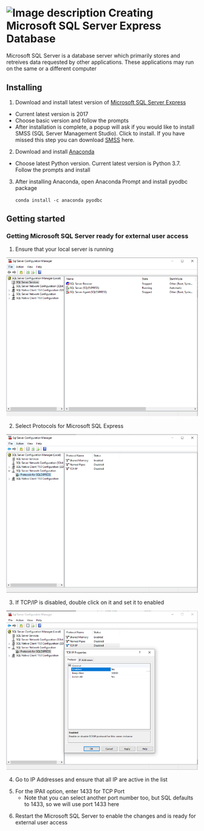 # ![Image description](https://github.com/mjkoh/Creating-Database/blob/master/Pic/HomeServer.png) Creating Microsoft SQL Server Express Database

Microsoft SQL Server is a database server which primarily stores and retreives data requested by other applications. These applications may run on the same or a different computer

## Installing

1. Download and install latest version of [Microsoft SQL Server Express](https://www.microsoft.com/en-us/sql-server/sql-server-editions-express)
* Current latest version is 2017 
* Choose basic version and follow the prompts
* After installation is complete, a popup will ask if you would like to install SMSS (SQL Server Management Studio). Click to install. If you have missed this step you can download [SMSS](https://docs.microsoft.com/en-us/sql/ssms/download-sql-server-management-studio-ssms?redirectedfrom=MSDN&view=sql-server-ver15) here.

2. Download and install [Anaconda](https://www.anaconda.com/distribution/)
* Choose latest Python version. Current latest version is Python 3.7. Follow the prompts and install

3. After installing Anaconda, open Anaconda Prompt and install pyodbc package

	`conda install -c anaconda pyodbc`

## Getting started
### Getting Microsoft SQL Server ready for external user access

1. Ensure that your local server is running

![Repo List](https://github.com/BruceKoh/Creating-Database/blob/master/Pic/Capture1.PNG)

2. Select Protocols for Microsoft SQL Express

![Repo List](https://github.com/BruceKoh/Creating-Database/blob/master/Pic/Capture2.PNG)

3. If TCP/IP is disabled, double click on it and set it to enabled

![Repo List](https://github.com/BruceKoh/Creating-Database/blob/master/Pic/Capture3.PNG)

4. Go to IP Addresses and ensure that all IP are active in the list

<p align="center">
  <src="https://github.com/BruceKoh/Creating-Database/blob/master/Pic/Capture4.PNG">
</p>

5. For the IPAll option, enter 1433 for TCP Port
	* Note that you can select another port number too, but SQL defaults to 1433, so we will use port 1433 here

<p align="center">
  <src="https://github.com/BruceKoh/Creating-Database/blob/master/Pic/Capture5.PNG">
</p>

6. Restart the Microsoft SQL Server to enable the changes and is ready for external user access













